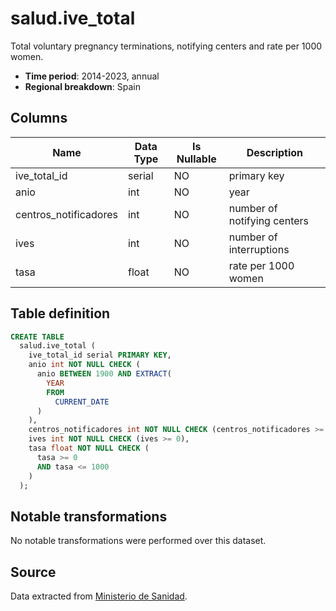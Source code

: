 # salud.ive_total

Total voluntary pregnancy terminations, notifying centers and rate per 1000 women.

- **Time period**: 2014-2023, annual
- **Regional breakdown**: Spain

## Columns

| Name | Data Type | Is Nullable | Description |
| --- | --- | --- | --- |
| ive_total_id | serial | NO | primary key |
| anio | int | NO | year |
| centros_notificadores | int | NO | number of notifying centers |
| ives | int | NO | number of interruptions |
| tasa | float | NO | rate per 1000 women |

## Table definition

```sql
CREATE TABLE
  salud.ive_total (
    ive_total_id serial PRIMARY KEY,
    anio int NOT NULL CHECK (
      anio BETWEEN 1900 AND EXTRACT(
        YEAR
        FROM
          CURRENT_DATE
      )
    ),
    centros_notificadores int NOT NULL CHECK (centros_notificadores >= 0),
    ives int NOT NULL CHECK (ives >= 0),
    tasa float NOT NULL CHECK (
      tasa >= 0
      AND tasa <= 1000
    )
  );
```

## Notable transformations
No notable transformations were performed over this dataset.

## Source
Data extracted from <a href="https://www.sanidad.gob.es/areas/promocionPrevencion/embarazo/datosEstadisticos.htm#Tabla1" target="_blank">Ministerio de Sanidad</a>.